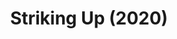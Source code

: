 ---
published: false
cancelled: COVID-19
layout: productions
title: Striking Up (2020)
image_credit: 
image_alt:
image_caption:
category: play
details:
  Theatre: Phase Eight Theater Company
  Venue: Cummer Museum of Art and Garden - wiki
  Website: http://www.phaseeight.org/striking-up.html
showtimes: |
  2020-03-20 18:00:00
  2020-03-22 13:00:00
  2020-04-26 13:00:00
external_links:
  Striking Up - PHASE EIGHT THEATER COMPANY: http://www.phaseeight.org/striking-up.html
---